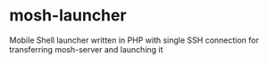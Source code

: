 # mosh-launcher
Mobile Shell launcher written in PHP with single SSH connection for transferring mosh-server and launching it

